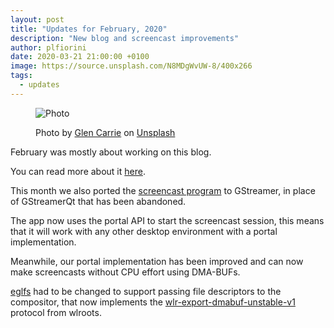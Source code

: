 ```yaml
---
layout:	post
title: "Updates for February, 2020"
description: "New blog and screencast improvements"
author: plfiorini
date: 2020-03-21 21:00:00 +0100
image: https://source.unsplash.com/N8MDgWvUW-8/400x266
tags:
  - updates
---
```


<figure markdown="1">

![Photo](https://source.unsplash.com/N8MDgWvUW-8/800x533)
<figcaption>
Photo by <a target="_blank" rel="noopener nofollow" href="https://unsplash.com/@glencarrie?utm_source=unsplash&utm_medium=referral&utm_content=creditCopyText">Glen Carrie</a>
on <a target="_blank" rel="noopener nofollow" href="https://unsplash.com/?utm_source=unsplash&utm_medium=referral&utm_content=creditCopyText">Unsplash</a>
</figcaption>

</figure>

February was mostly about working on this blog.

You can read more about it [here][blogpost].

This month we also ported the [screencast program][screencast] to GStreamer, in place of
GStreamerQt that has been abandoned.

The app now uses the portal API to start the screencast session, this means
that it will work with any other desktop environment with a portal implementation.

Meanwhile, our portal implementation has been improved and can now make screencasts
without CPU effort using DMA-BUFs.

[eglfs][eglfs] had to be changed to support passing file
descriptors to the compositor, that now implements the [wlr-export-dmabuf-unstable-v1][protoxml]
protocol from wlroots.


[blogpost]: /welcome-to-the-new-blog
[screencast]: https://github.com/lirios/screencast
[eglfs]: https://github.com/lirios/eglfs
[protoxml]: https://github.com/lirios/wayland/blob/develop/data/protocols/wlr-export-dmabuf-unstable-v1.xml

